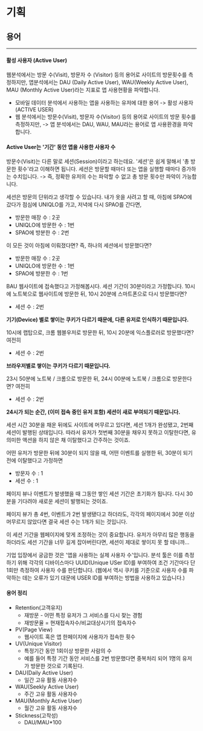 # 기획
## 용어
---
#### 활성 사용자 (Active User)
웹분석에서는 방문 수(Visit), 방문자 수 (Visitor) 등의 용어로 사이트의 방문횟수를 측정하지만, 앱분석에서는 DAU (Daily Active User), WAU(Weekly Active User), MAU (Monthly Active User)라는 지표로 앱 사용현황을 파악합니다.
- 모바일 데이터 분석에서 사용하는 앱을 사용하는 유저에 대한 용어
-> 활성 사용자 (ACTIVE USER) 
- 웹 분석에서는 방문수(Visit), 방문자 수(Visitor) 등의 용어로 사이트의 방문 횟수를 측정하지만,
-> 앱 분석에서는 DAU, WAU, MAU라는 용어로 앱 사용환경을 파악합니다.

#### Active User는 '기간' 동안 앱을 사용한 사용자 수
방문수(Visit)는 다른 말로 세션(Session)이라고 하는데요. '세션'은 쉽게 말해서 '총 방문한 횟수'라고 이해하면 됩니다. 세션은 방문할 때마다 또는 앱을 실행할 때마다 증가하는 수치입니다.
-> 즉, 정확한 유저의 수는 파악할 수 없고 총 방문 횟수만 파악이 가능합니다.

세션은 방문의 단위라고 생각할 수 있습니다. 내가 옷을 사려고 할 때, 아침에 SPAO에 갔다가 점심에 UNIQLO를 가고, 저녁에 다시 SPAO를 간다면,
- 방문한 매장 수 : 2곳
- UNIQLO에 방문한 수 : 1번
- SPAO에 방분한 수 : 2번

이 모든 것이 아침에 이뤄졌다면? 즉, 하나의 세션에서 방문했다면?
- 방문한 매장 수 : 2곳
- UNIQLO에 방문한 수 : 1번
- SPAO에 방분한 수 : 1번

BAU 웹사이트에 접속했다고 가정해봅시다. 세션 기간이 30분이라고 가정합니다. 10시에 노트북으로 웹사이트에 방문한 뒤, 10시 20분에 스마트폰으로 다시 방문했다면?
- 세션 수 : 2번

**기기(Device) 별로 쌓이는 쿠키가 다르기 때문에, 다른 유저로 인식하기 때문입니다.**

10시에 랩탑으로, 크롬 웹블우저로 방문한 뒤, 10시 20분에 익스플로러로 방문했다면?
여전히
- 세션 수 : 2번

**브라우저별로 쌓이는 쿠키가 다르기 때문입니다.**

23시 50분에 노트북 / 크롬으로 방문한 뒤,
24시 00분에 노트북 / 크롬으로 방문한다면?
여전히
- 세션 수 : 2번

**24시가 되는 순간, (이미 접속 중인 유저 포함) 세션이 새로 부여되기 때문입니다.**

세션 시간 30분을 채운 뒤에도 사이트에 머무르고 있다면, 세션 1개가 완성됐고, 2번째 세션이 발행된 상태입니다. 따라서 유저가 첫번째 30분을 채우지 못하고 이탈한다면, 유의미한 액션을 하지 않은 채 이탈했다고 간주하는 것이죠.

어떤 유저가 방문한 뒤에 30분이 되지 않을 때, 어떤 이벤트를 실행한 뒤, 30분이 되기 전에 이탈했다고 가정하면
- 방문자 수 : 1
- 세션 수 : 1

페이지 뷰나 이벤트가 발생했을 때 그동안 쌓인 세션 기간은 초기화가 됩니다. 다시 30분을 기다려야 새로운 세션이 발행되는 것이죠.

페이지 뷰가 총 4번, 이벤트가 2번 발생됐다고 하더라도, 각각의 페이지에서 30분 이상 머무르지 않았다면 결국 세션 수는 1개가 되는 것입니다.

이 세션 기간을 웹페이지에 맞게 조정하는 것이 중요합니다. 유저가 아무리 많은 행동을 하더라도 세션 기간을 너무 길게 잡아버린다면, 세션이 제대로 쌓이지 못 할 테니까...

기업 입장에서 궁금한 것은 '앱을 사용하는 실제 사용자 수'입니다. 분석 툴은 이를 측정하기 위해 각각의 디바이스마다 UUID(Unique USer ID)를 부여하여 조건 기간마다 단 1회만 측정하여 사용자 수를 판단합니다. (웹에서 역시 쿠키를 기준으로 사용자 수를 파악하는 데는 오류가 있기 대문에 USER ID를 부여하는 방법을 사용하고 있습니다.)

#### 용어 정리
- Retention(고객유지)
  - 재방문 - 어떤 특정 유저가 그 서비스를 다시 찾는 경험
  - 재방문율 = 현재접속자수/비교대상시기의 접속자수
- PV(Page View)
  - 웹사이트 혹은 앱 한페이지에 사용자가 접속한 횟수
- UV(Unique Visitor)
  - 특정기간 동안 1회이상 방문한 사람의 수
  - 예를 들어 특정 기간 동안 서비스를 2번 방문했다면 중복처리 되어 1명의 유저가 방문한 것으로 기록된다.
- DAU(Daily Active User)
  - 일간 고유 활동 사용자수
- WAU(Seekly Active User)
  - 주간 고유 활동 사용자수
- MAU(Monthly Active User)
  - 월간 고유 활동 사용자수
- Stickness(고착성)
  - DAU/MAU*100